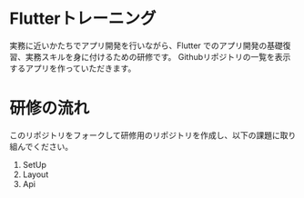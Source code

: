 # Flutterトレーニング
実務に近いかたちでアプリ開発を行いながら、Flutter でのアプリ開発の基礎復習、実務スキルを身に付けるための研修です。
Githubリポジトリの一覧を表示するアプリを作っていただきます。

# 研修の流れ
このリポジトリをフォークして研修用のリポジトリを作成し、以下の課題に取り組んでください。

1. SetUp
2. Layout
3. Api
